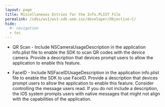 ```yaml
---
layout: page
title: Miscellaneous Entries for the Info.PLIST File
permalink: /sdks/ws1/ws1-sdk-uem-ios/developer/Objective-C/
hide:
  #- navigation
  - toc
---
```

   
* QR Scan - Include NSCameraUsageDescription in the application info.plist file to enable the SDK to scan QR codes with the device camera.
Provide a description that devices prompt users to allow the application to enable this feature.

* FaceID - Include NSFaceIDUsageDescription in the application info.plist file to enable the SDK to use FaceID.
Provide a description that devices prompt users to allow the application to enable this feature. Consider controlling the message users read. If you do not include a description, the iOS system prompts users with native messages that might not align with the capabilities of the application.